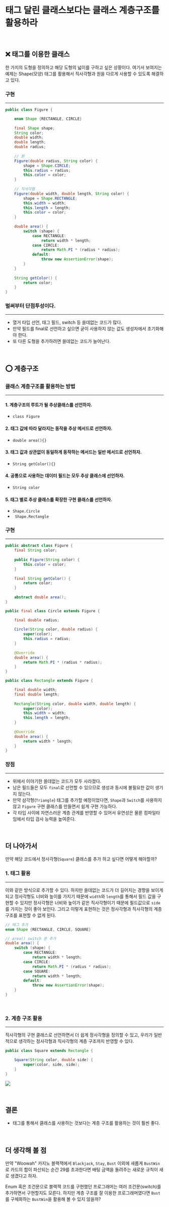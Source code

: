 # 태그 달린 클래스보다는 클래스 계층구조를 활용하라

<br>

## ❌ 태그를 이용한 클래스

한 가지의 도형을 정의하고 해당 도형의 넓이를 구하고 싶은 상황이다. 여기서 보여지는 예제는
Shape(모양) 태그를 활용해서 직사각형과 원을 다르게 사용할 수 있도록 해결하고 있다.

### 구현

---

``` java
public class Figure {

    enum Shape {RECTANGLE, CIRCLE}
    
    final Shape shape;
    String color;
    double width;
    double length;
    double radius;
    
    // 원
    Figure(double radius, String color) { 
        shape = Shape.CIRCLE;
        this.radius = radius;
        this.color = color;
    }
    
    // 직사각형
    Figure(double width, double length, String color) {
        shape = Shape.RECTANGLE;
        this.width = width;
        this.length = length;
        this.color = color;
    }
    
    double area() {
        switch (shape) {
            case RECTANGLE:
                return width * length;
            case CIRCLE:
                return Math.PI * (radius * radius);
            default:
                throw new AssertionError(shape);
        }
    }
    
    String getColor() {
        return color;
    }
}
```

### 벌써부터 단점투성이다.

---

- 열거 타입 선언, 태그 필드, switch 등 쓸데없는 코드가 많다.
- 만약 필드를 final로 선언하고 싶으면 굳이 사용하지 않는 값도 생성자에서 초기화해야 한다.
- 또 다른 도형을 추가하려면 쓸데없는 코드가 늘어난다.

<br>

##  ⭕️ 계층구조

### 클래스 계층구조를 활용하는 방법

---

#### 1. 계층구조의 루트가 될 추상클래스를 선언하자.
- `class Figure`
#### 2. 태그 값에 따라 달라지는 동작을 추상 메서드로 선언하자.
- `double area(){}`
#### 3. 태그 값과 상관없이 동일하게 동작하는 메서드는 일반 메서드로 선언하자.
- `String getColor(){}`
#### 4. 공통으로 사용하는 데이터 필드는 모두 추상 클래스에 선언하자.
- `String color`
#### 5. 태그 별로 추상 클래스를 확장한 구현 클래스를 선언하자.
- `Shape.Circle`
- ` Shape.Rectangle`


### 구현

---

``` java
public abstract class Figure {
    final String color;
    
    public Figure(String color) {
        this.color = color;
    }
    
    final String getColor() {
        return color;
    }
	
    abstract double area();
}

public final class Circle extends Figure {

    final double radius;
    
    Circle(String color, double radius) {
        super(color);
        this.radius = radius;
    }
    
    @Override
    double area() {
        return Math.PI * (radius * radius);
    }
}

public class Rectangle extends Figure {

    final double width;
    final double length;
    
    Rectangle(String color, double width, double length) {
        super(color);
        this.width = width;
        this.length = length;
    }
    
    @Override
    double area() {
        return width * length;
    }
}
```


### 장점

---

- 위에서 이야기한 쓸데없는 코드가 모두 사라졌다.
- 남은 필드들은 모두 `final`로 선언할 수 있으므로 생성과 동시에 불필요한 값이 생기지 않는다.
- 만약 삼각형(`Triangle`) 태그를 추가할 예정이었다면, `Shape`과 `Switch`를 사용하지 않고 `Figure` 구현 클래스를 만들면서 쉽게 구현 가능하다.
- 각 타입 사이에 자연스러운 계층 관계를 반영할 수 있어서 유연성은 물론 컴파일타임에서 타입 검사 능력을 높여준다.


<br>

## 더 나아가서

만약 해당 코드에서 정사각형(`Square`) 클래스를 추가 하고 싶다면 어떻게 해야할까?

### 1. 태그 활용

---

이와 같은 방식으로 추가할 수 있다. 하지만 쓸데없는 코드가 더 길어지는 경향을 보이게 되고
정사각형도 너비와 높이를 가지기 때문에 `width`와 `length`를 통해서 필드 값을 구현할 수 있지만
정사각형은 너비와 높이가 같은 직사각형이기 때문에 필드값으로 `side`를 가지는 것이 좋아 보인다.
그리고 이렇게 표현하는 것은 정사각형과 직사각형의 계층 구조를 표현할 수 없게 된다.

``` java
// 태그 추가
enum Shape {RECTANGLE, CIRCLE, SQUARE}

// area() switch 문 추가
double area() {
    switch (shape) {
        case RECTANGLE:
            return width * length;
        case CIRCLE:
            return Math.PI * (radius * radius);
        case SQUARE:
            return width * length;
        default:
            throw new AssertionError(shape);
    }
}
```

<br>

### 2. 계층 구조 활용

---

직사각형의 구현 클래스로 선언하면서 더 쉽게 정사각형을 정의할 수 있고, 우리가 일반적으로 생각하는
정사각형과 직사각형의 계층 구조까지 반영할 수 있다.
``` java
public class Square extends Rectangle {

    Square(String color, double side) {
        super(color, side, side);
    }
}
```

![](figure_class_diagram.png)

<br>

## 결론

- 태그를 통해서 클래스를 사용하는 것보다는 계층 구조를 활용하는 것이 훨씬 좋다.

<br>

## 더 생각해 볼 점
만약 "Woowah" 카지노 블랙잭에서 `Blackjack`, `Stay`, `Bust` 이외에 새롭게 
`BustWin`로 카드의 합이 파산되는 순간 29를 초과한다면 배팅 금액을 돌려주는 새로운 규칙이 새로 생겼다고 하자. 

Enum 혹은 조건문으로 블랙잭 코드를 구현했던 프로그래머는 여러 조건문(switch)를 추가하면서 구현할지도 모른다.
하지만 계층 구조를 잘 이용한 프로그래머였다면 `Bust`를 구체화하는 `BustWin`을 활용해 볼 수 있지 않을까?

